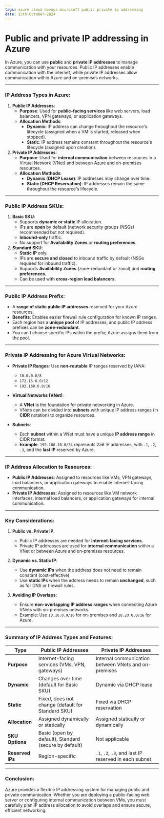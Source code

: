 ```yaml
---
tags: azure cloud devops microsoft public private ip addressing
date: 15th-October-2024
---
```


# Public and private IP addressing in Azure

In Azure, you can use **public** and **private IP addresses** to manage communication with your resources. Public IP addresses enable communication with the internet, while private IP addresses allow communication within Azure and on-premises networks.

---

### **IP Address Types in Azure**:

1. **Public IP Addresses**:
    - **Purpose**: Used for **public-facing services** like web servers, load balancers, VPN gateways, or application gateways.
    - **Allocation Methods**:
        - **Dynamic**: IP address can change throughout the resource's lifecycle (assigned when a VM is started, released when stopped).
        - **Static**: IP address remains constant throughout the resource's lifecycle (assigned upon creation).
2. **Private IP Addresses**:
    - **Purpose**: Used for **internal communication** between resources in a Virtual Network (VNet) and between Azure and on-premises resources.
    - **Allocation Methods**:
        - **Dynamic (DHCP Lease)**: IP addresses may change over time.
        - **Static (DHCP Reservation)**: IP addresses remain the same throughout the resource's lifecycle.

---

### **Public IP Address SKUs**:

1. **Basic SKU**:
    - Supports **dynamic or static** IP allocation.
    - IPs are **open** by default (network security groups (NSGs) recommended but not required).
    - **Inbound-only** traffic.
    - No support for **Availability Zones** or **routing preferences**.
2. **Standard SKU**:
    - **Static IP** only.
    - IPs are **secure and closed** to inbound traffic by default (NSGs required for inbound traffic).
    - Supports **Availability Zones** (zone-redundant or zonal) and **routing preferences**.
    - Can be used with **cross-region load balancers**.

---

### **Public IP Address Prefix**:

- A **range of static public IP addresses** reserved for your Azure resources.
- **Benefits**: Enables easier firewall rule configuration for known IP ranges.
- Each region has a **unique pool** of IP addresses, and public IP address prefixes can be **zone-redundant**.
- You can’t choose specific IPs within the prefix; Azure assigns them from the pool.

---

### **Private IP Addressing for Azure Virtual Networks**:

- **Private IP Ranges**: Use **non-routable** IP ranges reserved by IANA:
    
    - `10.0.0.0/8`
    - `172.16.0.0/12`
    - `192.168.0.0/16`
- **Virtual Networks (VNet)**:
    
    - A **VNet** is the foundation for private networking in Azure.
    - VNets can be divided into **subnets** with unique IP address ranges (in **CIDR** notation) to organize resources.
- **Subnets**:
    
    - Each **subnet** within a VNet must have a unique **IP address range** in CIDR format.
    - **Example**: `192.168.10.0/24` represents 256 IP addresses, with `.1`, `.2`, `.3`, and the **last IP** reserved by Azure.

---

### **IP Address Allocation to Resources**:

- **Public IP Addresses**: Assigned to resources like VMs, VPN gateways, load balancers, or application gateways to enable internet-facing communication.
- **Private IP Addresses**: Assigned to resources like VM network interfaces, internal load balancers, or application gateways for internal communication.

---

### **Key Considerations**:

1. **Public vs. Private IP**:
    
    - Public IP addresses are needed for **internet-facing services**.
    - Private IP addresses are used for **internal communication** within a VNet or between Azure and on-premises resources.
2. **Dynamic vs. Static IP**:
    
    - Use **dynamic IPs** when the address does not need to remain constant (cost-effective).
    - Use **static IPs** when the address needs to remain **unchanged**, such as for DNS or firewall rules.
3. **Avoiding IP Overlaps**:
    
    - Ensure **non-overlapping IP address ranges** when connecting Azure VNets with on-premises networks.
    - Example: Use `10.10.0.0/16` for on-premises and `10.20.0.0/16` for Azure.

---

### **Summary of IP Address Types and Features**:

|**Type**|**Public IP Addresses**|**Private IP Addresses**|
|---|---|---|
|**Purpose**|Internet-facing services (VMs, VPN, gateways)|Internal communication between VNets and on-premises|
|**Dynamic**|Changes over time (default for Basic SKU)|Dynamic via DHCP lease|
|**Static**|Fixed, does not change (default for Standard SKU)|Fixed via DHCP reservation|
|**Allocation**|Assigned dynamically or statically|Assigned statically or dynamically|
|**SKU Options**|Basic (open by default), Standard (secure by default)|Not applicable|
|**Reserved IPs**|Region-specific|`.1`, `.2`, `.3`, and last IP reserved in each subnet|

---

### **Conclusion**:

Azure provides a flexible IP addressing system for managing public and private communication. Whether you are deploying a public-facing web server or configuring internal communication between VMs, you must carefully plan IP address allocation to avoid overlaps and ensure secure, efficient networking.
